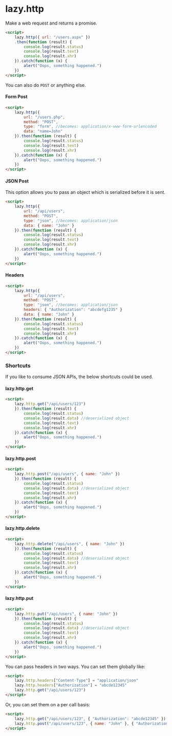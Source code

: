 ﻿# lazy.http

Make a web request and returns a promise.

```html
<script>
    lazy.http({ url: "/users.aspx" })
    .then(function (result) {
        console.log(result.status)
        console.log(result.text)
        console.log(result.xhr)
    }).catch(function (x) {
        alert("Oops, something happened.")
    })
</script>
```

You can also do `POST` or anything else.

#### Form Post

```html
<script>
    lazy.http({ 
        url: "/users.php", 
        method: "POST", 
        type: "form", //becomes: application/x-www-form-urlencoded
        data: "name=John" 
    }).then(function (result) {
        console.log(result.status)
        console.log(result.text)
        console.log(result.xhr)
    }).catch(function (x) {
        alert("Oops, something happened.")
    })
</script>
```

#### JSON Post

This option allows you to pass an object which is serialized before it is sent.

```html
<script>
    lazy.http({ 
        url: "/api/users", 
        method: "POST", 
        type: "json", //becomes: application/json
        data: { name: "John" }
    }).then(function (result) {
        console.log(result.status)
        console.log(result.text)
        console.log(result.xhr)
    }).catch(function (x) {
        alert("Oops, something happened.")
    })
</script>
```

#### Headers

```html
<script>
    lazy.http({ 
        url: "/api/users", 
        method: "POST", 
        type: "json", //becomes: application/json
        headers: { "Authorization": "abcdefg1235" }
        data: { name: "John" }
    }).then(function (result) {
        console.log(result.status)
        console.log(result.text)
        console.log(result.xhr)
    }).catch(function (x) {
        alert("Oops, something happened.")
    })
</script>
```

### Shortcuts

If you like to consume JSON APIs, the below shortcuts could be used. 

#### lazy.http.get

```html
<script>
    lazy.http.get("/api/users/123")
    }).then(function (result) {
        console.log(result.status)
        console.log(result.data) //deserialized object
        console.log(result.text)
        console.log(result.xhr)
    }).catch(function (x) {
        alert("Oops, something happened.")
    })
</script>
```

#### lazy.http.post

```html
<script>
    lazy.http.post("/api/users", { name: "John" })
    }).then(function (result) {
        console.log(result.status)
        console.log(result.data) //deserialized object
        console.log(result.text)
        console.log(result.xhr)
    }).catch(function (x) {
        alert("Oops, something happened.")
    })
</script>
```

#### lazy.http.delete

```html
<script>
    lazy.http.delete("/api/users", { name: "John" })
    }).then(function (result) {
        console.log(result.status)
        console.log(result.data) //deserialized object
        console.log(result.text)
        console.log(result.xhr)
    }).catch(function (x) {
        alert("Oops, something happened.")
    })
</script>
```
#### lazy.http.put

```html
<script>
    lazy.http.put("/api/users", { name: "John" })
    }).then(function (result) {
        console.log(result.status)
        console.log(result.data) //deserialized object
        console.log(result.text)
        console.log(result.xhr)
    }).catch(function (x) {
        alert("Oops, something happened.")
    })
</script>
```

You can pass headers in two ways. You can set them globally like:

```html
<script>
    lazy.http.headers["Content-Type"] = "application/json"
    lazy.http.headers["Authorization"] = "abcde12345"
    lazy.http.get("/api/users/123")
</script>
```

Or, you can set them on a per call basis:

```html
<script>
    lazy.http.get("/api/users/123", { "Authorization": "abcde12345" })
    lazy.http.post("/api/users/123", { name: "John" }, { "Authorization": "abcde12345" })
</script>
```
